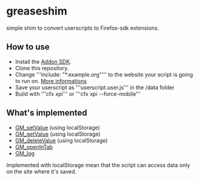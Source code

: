 greaseshim
==========
simple shim to convert userscripts to Firefox-sdk extensions.

## How to use
- Install the [Addon SDK](https://developer.mozilla.org/en-US/Add-ons/SDK/Tutorials/Installation).
- Clone this repository.
- Change '''include: "*.example.org"''' to the website your script is going to run on. [More informations](https://developer.mozilla.org/en-US/Add-ons/SDK/High-Level_APIs/page-mod)
- Save your userscript as '''userscript.user.js''' in the /data folder
- Build with '''cfx xpi''' or '''cfx xpi --force-mobile'''

## What's implemented
- [GM_setValue](http://wiki.greasespot.net/GM_deleteValue) (using localStorage)
- [GM_getValue](http://wiki.greasespot.net/GM_getValue) (using localStorage)
- [GM_deleteValue](http://wiki.greasespot.net/GM_deleteValue) (using localStorage)
- [GM_openInTab](http://wiki.greasespot.net/GM_openInTab)
- [GM_log](http://wiki.greasespot.net/GM_log)

Implemented with localStorage mean that the script can access data only on the site where it's saved.
